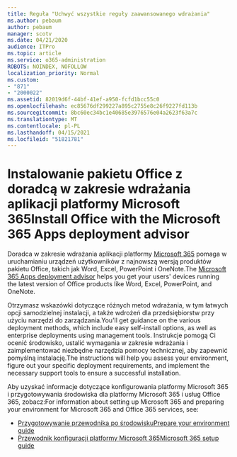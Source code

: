 ```yaml
---
title: Reguła "Uchwyć wszystkie reguły zaawansowanego wdrażania"
ms.author: pebaum
author: pebaum
manager: scotv
ms.date: 04/21/2020
audience: ITPro
ms.topic: article
ms.service: o365-administration
ROBOTS: NOINDEX, NOFOLLOW
localization_priority: Normal
ms.custom:
- "871"
- "2000022"
ms.assetid: 82019d6f-44bf-41ef-a950-fcfd1bcc55c0
ms.openlocfilehash: ec85676df299227a895c2755e8c26f9227fd113b
ms.sourcegitcommit: 8bc60ec34bc1e40685e3976576e04a2623f63a7c
ms.translationtype: MT
ms.contentlocale: pl-PL
ms.lasthandoff: 04/15/2021
ms.locfileid: "51821781"
---
```

# <a name="install-office-with-the-microsoft-365-apps-deployment-advisor"></a><span data-ttu-id="9c8d8-102">Instalowanie pakietu Office z doradcą w zakresie wdrażania aplikacji platformy Microsoft 365</span><span class="sxs-lookup"><span data-stu-id="9c8d8-102">Install Office with the Microsoft 365 Apps deployment advisor</span></span>

<span data-ttu-id="9c8d8-103">Doradca w zakresie wdrażania aplikacji platformy [Microsoft 365](https://go.microsoft.com/fwlink/?linkid=2145748) pomaga w uruchamianiu urządzeń użytkowników z najnowszą wersją produktów pakietu Office, takich jak Word, Excel, PowerPoint i OneNote.</span><span class="sxs-lookup"><span data-stu-id="9c8d8-103">The [Microsoft 365 Apps deployment advisor](https://go.microsoft.com/fwlink/?linkid=2145748) helps you get your users' devices running the latest version of Office products like Word, Excel, PowerPoint, and OneNote.</span></span>
  
<span data-ttu-id="9c8d8-104">Otrzymasz wskazówki dotyczące różnych metod wdrażania, w tym łatwych opcji samodzielnej instalacji, a także wdrożeń dla przedsiębiorstw przy użyciu narzędzi do zarządzania.</span><span class="sxs-lookup"><span data-stu-id="9c8d8-104">You'll get guidance on the various deployment methods, which include easy self-install options, as well as enterprise deployments using management tools.</span></span> <span data-ttu-id="9c8d8-105">Instrukcje pomogą Ci ocenić środowisko, ustalić wymagania w zakresie wdrażania i zaimplementować niezbędne narzędzia pomocy technicznej, aby zapewnić pomyślną instalację.</span><span class="sxs-lookup"><span data-stu-id="9c8d8-105">The instructions will help you assess your environment, figure out your specific deployment requirements, and implement the necessary support tools to ensure a successful installation.</span></span>
  
<span data-ttu-id="9c8d8-106">Aby uzyskać informacje dotyczące konfigurowania platformy Microsoft 365 i przygotowywania środowiska dla platformy Microsoft 365 i usług Office 365, zobacz:</span><span class="sxs-lookup"><span data-stu-id="9c8d8-106">For information about setting up Microsoft 365 and preparing your environment for Microsoft 365 and Office 365 services, see:</span></span>

- [<span data-ttu-id="9c8d8-107">Przygotowywanie przewodnika po środowisku</span><span class="sxs-lookup"><span data-stu-id="9c8d8-107">Prepare your environment guide</span></span>](https://go.microsoft.com/fwlink/?linkid=2005213)
- [<span data-ttu-id="9c8d8-108">Przewodnik konfiguracji platformy Microsoft 365</span><span class="sxs-lookup"><span data-stu-id="9c8d8-108">Microsoft 365 setup guide</span></span>](https://go.microsoft.com/fwlink/?linkid=2072646)

